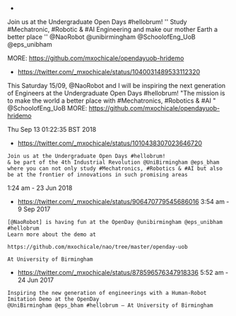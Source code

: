 


*

Join us at the Undergraduate Open Days #hellobrum!
'' Study #Mechatronic, #Robotic & #AI Engineering and make our mother Earth a better place ''
  @NaoRobot @unibirmingham @SchoolofEng_UoB @eps_unibham

MORE: https://github.com/mxochicale/opendayuob-hridemo





* https://twitter.com/_mxochicale/status/1040031489533112320 

This Saturday 15/09, @NaoRobot and I will be inspiring the next generation of Engineers at the Undergraduate Open Days #hellobrum!  "The mission is to make the world a better place with #Mechatronics, #Robotics & #AI " @SchoolofEng_UoB 
MORE: https://github.com/mxochicale/opendayuob-hridemo

Thu Sep 13 01:22:35 BST 2018






* https://twitter.com/_mxochicale/status/1010438307023646720

```
Join us at the Undergraduate Open Days #hellobrum! 
& be part of the 4th Industrial Revolution @UniBirmingham @eps_bham 
where you can not only study #Mechatronics, #Robotics & #AI but also 
be at the frontier of innovations in such promising areas

```
1:24 am - 23 Jun 2018




* https://twitter.com/_mxochicale/status/906470779545686016
3:54 am - 9 Sep 2017 
```
[@NaoRobot] is having fun at the OpenDay @unibirmingham @eps_unibham #hellobrum 
Learn more about the demo at 

https://github.com/mxochicale/nao/tree/master/openday-uob

At University of Birmingham
```



* https://twitter.com/_mxochicale/status/878596576347918336
5:52 am - 24 Jun 2017

```
Inspiring the new generation of engineerings with a Human-Robot Imitation Demo at the OpenDay 
@UniBirmingham @eps_bham #hellobrum – At University of Birmingham

```


